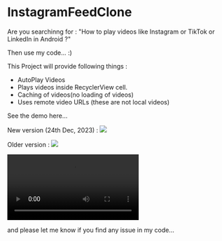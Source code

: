 # InstagramFeedClone

Are you searchinng for : 
"How to play videos like Instagram or TikTok or LinkedIn in Android ?"

Then use my code... :)

This Project will provide following things : 

- AutoPlay Videos
- Plays videos inside RecyclerView cell.
- Caching of videos(no loading of videos)
- Uses remote video URLs (these are not local videos)


See the demo here...

New version (24th Dec, 2023) : 
![](https://github.com/NehaKushwah993/InstagramVideoFeedClone/blob/main/demo/instagram_feed_2.gif)

Older version :
![](https://github.com/NehaKushwah993/InstagramVideoFeedClone/blob/main/demo/instagram_feed.gif)

![instagram_feed](https://github.com/NehaKushwah993/InstagramVideoFeedClone/blob/main/demo/sample_video.mov)

and please let me know if you find any issue in my code...

